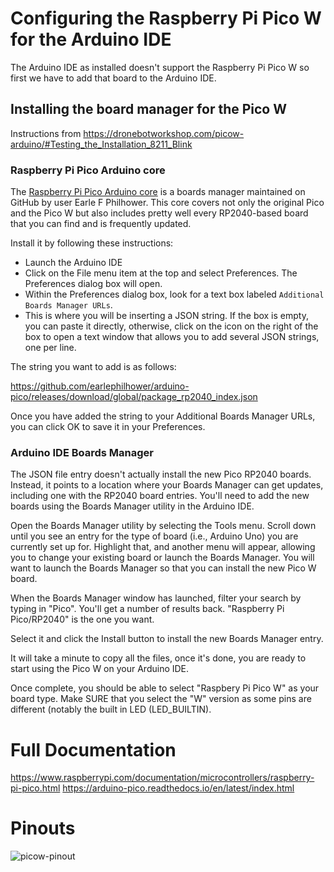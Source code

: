 # Configuring the Raspberry Pi Pico W for the Arduino IDE

The Arduino IDE as installed doesn't support the Raspberry Pi Pico W so first we have to add that board to the
Arduino IDE.

## Installing the board manager for the Pico W
Instructions from https://dronebotworkshop.com/picow-arduino/#Testing_the_Installation_8211_Blink

### Raspberry Pi Pico Arduino core
The [Raspberry Pi Pico Arduino core](https://github.com/earlephilhower/arduino-pico/) is a boards manager maintained on GitHub by user Earle F Philhower.  This core covers not only the original
Pico and the Pico W but also includes pretty well every RP2040-based board that you can find and is frequently updated.

Install it by following these instructions:

* Launch the Arduino IDE
* Click on the File menu item at the top and select Preferences. The Preferences dialog box will open.
* Within the Preferences dialog box, look for a text box labeled `Additional Boards Manager URLs`.
* This is where you will be inserting a JSON string. If the box is empty, you can paste it directly, otherwise, click on the icon on the right of the box to open a text window that allows you to add several JSON strings, one per line.

The string you want to add is as follows:

https://github.com/earlephilhower/arduino-pico/releases/download/global/package_rp2040_index.json

Once you have added the string to your Additional Boards Manager URLs, you can click OK to save it in your Preferences.

### Arduino IDE Boards Manager
The JSON file entry doesn't actually install the new Pico RP2040 boards. Instead, it points to a location where your
Boards Manager can get updates, including one with the RP2040 board entries.  You'll need to add the new boards using
the Boards Manager utility in the Arduino IDE.

Open the Boards Manager utility by selecting the Tools menu. Scroll down until you see an entry for the type of board
(i.e., Arduino Uno) you are currently set up for. Highlight that, and another menu will appear, allowing you to change
your existing board or launch the Boards Manager. You will want to launch the Boards Manager so that you can install
the new Pico W board.

When the Boards Manager window has launched, filter your search by typing in "Pico". You'll get a number of results back.
"Raspberry Pi Pico/RP2040" is the one you want.

Select it and click the Install button to install the new Boards Manager entry.

It will take a minute to copy all the files, once it's done, you are ready to start using the Pico W on your Arduino IDE.

Once complete, you should be able to select "Raspbery Pi Pico W" as your board type.  Make SURE that you select the "W"
version as some pins are different (notably the built in LED (LED_BUILTIN).

# Full Documentation
https://www.raspberrypi.com/documentation/microcontrollers/raspberry-pi-pico.html
https://arduino-pico.readthedocs.io/en/latest/index.html

# Pinouts
![picow-pinout](https://user-images.githubusercontent.com/15940/207995088-40d6c32a-f4c5-4c56-a627-e250077aa1f6.svg)


